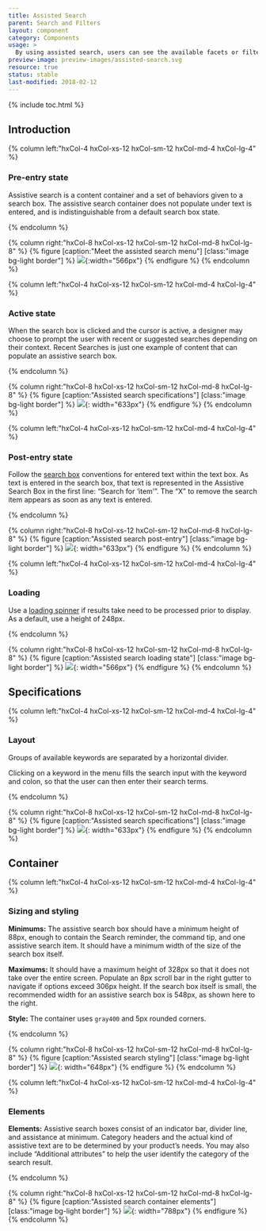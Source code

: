 ```yaml
---
title: Assisted Search
parent: Search and Filters
layout: component
category: Components
usage: >
  By using assisted search, users can see the available facets or filters within the search field and construct their own search criteria.
preview-image: preview-images/assisted-search.svg
resource: true
status: stable
last-modified: 2018-02-12
---
```


{% include toc.html %}

<section class="static-section" markdown="1">

## Introduction

<div class="hxRow" markdown="1">

{% column left:"hxCol-4 hxCol-xs-12 hxCol-sm-12 hxCol-md-4 hxCol-lg-4" %}

### Pre-entry state


Assistive search is a content container and a set of behaviors given to a search box. The assistive search container does not populate under text is entered, and is indistinguishable from a default search box state.

{% endcolumn %}

{% column right:"hxCol-8 hxCol-xs-12 hxCol-sm-12 hxCol-md-8 hxCol-lg-8" %}
{% figure [caption:"Meet the assisted search menu"] [class:"image bg-light border"] %}
![]({{site.url}}/assets/images/components/search-and-filters/search-assisted/assisted-search-pre-entry.png){:width="566px"}
{% endfigure %}
{% endcolumn %}

</div>

</section>

<section class="static-section" markdown="1">

<div class="hxRow" markdown="1">

{% column left:"hxCol-4 hxCol-xs-12 hxCol-sm-12 hxCol-md-4 hxCol-lg-4" %}

### Active state

When the search box is clicked and the cursor is active, a designer may choose to prompt the user with recent or suggested searches depending on their context. Recent Searches is just one example of content that can populate an assistive search box. 

{% endcolumn %}

{% column right:"hxCol-8 hxCol-xs-12 hxCol-sm-12 hxCol-md-8 hxCol-lg-8" %}
{% figure [caption:"Assisted search specifications"] [class:"image bg-light border"] %}
![]({{site.url}}/assets/images/components/search-and-filters/search-assisted/assisted-search-active.png){: width="633px"}
{% endfigure %}
{% endcolumn %}

</div>

<section class="static-section" markdown="1">

<div class="hxRow" markdown="1">

{% column left:"hxCol-4 hxCol-xs-12 hxCol-sm-12 hxCol-md-4 hxCol-lg-4" %}

### Post-entry state

Follow the [search box]({{site.baseurl}}/components/search.html) conventions for entered text within the text box. As text is entered in the search box, that text is represented in the Assistive Search Box in the first line: “Search for ‘item’”. The “X” to remove the search item appears as soon as any text is entered.

{% endcolumn %}

{% column right:"hxCol-8 hxCol-xs-12 hxCol-sm-12 hxCol-md-8 hxCol-lg-8" %}
{% figure [caption:"Assisted search post-entry"] [class:"image bg-light border"] %}
![]({{site.url}}/assets/images/components/search-and-filters/search-assisted/assisted-search-post-entry.png){: width="633px"}
{% endfigure %}
{% endcolumn %}

</div>

</section>

<div class="hxRow" markdown="1">

{% column left:"hxCol-4 hxCol-xs-12 hxCol-sm-12 hxCol-md-4 hxCol-lg-4" %}

### Loading

Use a [loading spinner]({{site.baseurl}}/components/loading-indicators.html) if results take need to be processed prior to display. As a default, use a height of 248px.

{% endcolumn %}

{% column right:"hxCol-8 hxCol-xs-12 hxCol-sm-12 hxCol-md-8 hxCol-lg-8" %}
{% figure [caption:"Assisted search loading state"] [class:"image bg-light border"] %}
![]({{site.url}}/assets/images/components/search-and-filters/search-assisted/assisted-search-loading-state.png){: width="566px"}
{% endfigure %}
{% endcolumn %}

</div>

</section>

## Specifications

<section class="static-section" markdown="1">

<div class="hxRow" markdown="1">

{% column left:"hxCol-4 hxCol-xs-12 hxCol-sm-12 hxCol-md-4 hxCol-lg-4" %}

### Layout

Groups of available keywords are separated by a horizontal divider.

Clicking on a keyword in the menu fills the search input with the keyword and colon, so that the user can then enter their search terms.

{% endcolumn %}

{% column right:"hxCol-8 hxCol-xs-12 hxCol-sm-12 hxCol-md-8 hxCol-lg-8" %}
{% figure [caption:"Assisted search specifications"] [class:"image bg-light border"] %}
![]({{site.url}}/assets/images/components/search-and-filters/search-assisted/assisted-search-layout-specifications.png){: width="633px"}
{% endfigure %}
{% endcolumn %}

</div>

</section>

<section class="static-section" markdown="1">

## Container

<div class="hxRow" markdown="1">

{% column left:"hxCol-4 hxCol-xs-12 hxCol-sm-12 hxCol-md-4 hxCol-lg-4" %}

### Sizing and styling

**Minimums:** The assistive search box should have a minimum height of 88px, enough to contain the Search reminder, the command tip, and one assistive search item. It should have a minimum width of the size of the search box itself.

**Maximums:** It should have a maximum height of 328px so that it does not take over the entire screen. Populate an 8px scroll bar in the right gutter to navigate if options exceed 306px height. If the search box itself is small, the recommended width for an assistive search box is 548px, as shown here to the right.

**Style:** The container uses `gray400` and 5px rounded corners.

{% endcolumn %}

{% column right:"hxCol-8 hxCol-xs-12 hxCol-sm-12 hxCol-md-8 hxCol-lg-8" %}
{% figure [caption:"Assisted search styling"] [class:"image bg-light border"] %}
![]({{site.url}}/assets/images/components/search-and-filters/search-assisted/assisted-search-container.png){: width="648px"}
{% endfigure %}
{% endcolumn %}

</div>

</section>

<section class="static-section" markdown="1">

<div class="hxRow" markdown="1">

{% column left:"hxCol-4 hxCol-xs-12 hxCol-sm-12 hxCol-md-4 hxCol-lg-4" %}

### Elements

**Elements:** Assistive search boxes consist of an indicator bar, divider line, and assistance at minimum. Category headers and the actual kind of assistive text are to be determined by your product’s needs. You may also include “Additional attributes” to help the user identify the category of the search result.

{% endcolumn %}

{% column right:"hxCol-8 hxCol-xs-12 hxCol-sm-12 hxCol-md-8 hxCol-lg-8" %}
{% figure [caption:"Assisted search container elements"] [class:"image bg-light border"] %}
![]({{site.url}}/assets/images/components/search-and-filters/search-assisted/assisted-search-container-elements.png){: width="788px"}
{% endfigure %}
{% endcolumn %}

</div>

</section>

<!-- Commented out because search pills were put on hold for this pattern. 2/6/18-EN 

<section class="static-section" markdown="1">

<div class="hxRow" markdown="1">

{% column left:"hxCol-4 hxCol-xs-12 hxCol-sm-12 hxCol-md-4 hxCol-lg-4" %}

### Hover and focus

The user can click on a search result or use their up and down arrow keys to traverse items in the drop-down list.

Clicking on a search result item, or pressing the enter key when a result item has focus will close the drop-down menu and execute the search using the selected item.

{% endcolumn %}

{% column right:"hxCol-8 hxCol-xs-12 hxCol-sm-12 hxCol-md-8 hxCol-lg-8" %}
{% figure [caption:"Assisted search results specifications"] [class:"image bg-light border"] %}
![]({{site.url}}/assets/images/components/search-and-filters/search-assisted/assisted-search-hover-and-focus.png){: width="548px"}
{% endfigure %}
{% endcolumn %}
</div>

</section>

<section class="static-section" markdown="1">

<div class="hxRow" markdown="1">
{% column left:"hxCol-4 hxCol-xs-12 hxCol-sm-12 hxCol-md-4 hxCol-lg-4" %}

### Active keyword

When a keyword is in active use, but the query has not been completed with search criteria.

{% endcolumn %}

{% column right:"hxCol-8 hxCol-xs-12 hxCol-sm-12 hxCol-md-8 hxCol-lg-8" %}
{% figure [caption:"Assisted search results - active state"] [class:"image bg-light border"] %}
![]({{site.url}}/assets/images/components/search-and-filters/search-assisted/assisted-search-active-keyword.png){: width="548px"}
{% endfigure %}
{% endcolumn %}
</div>

</section>

<section class="static-section" markdown="1">

<div class="hxRow" markdown="1">
{% column left:"hxCol-4 hxCol-xs-12 hxCol-sm-12 hxCol-md-4 hxCol-lg-4" %}

### Active keyword + no terms

Do not apply the gray background color if keyed entries have not formed a complete query string.

{% endcolumn %}

{% column right:"hxCol-8 hxCol-xs-12 hxCol-sm-12 hxCol-md-8 hxCol-lg-8" %}
{% figure [caption:"Cyan search pills are used to display the active state."] [class:"image bg-light border"] %}
![]({{site.url}}/assets/images/components/search-and-filters/search-assisted/assisted-search-active-and-entering-terms.png){: width="548px"}
{% endfigure %}
{% endcolumn %}

</div>

</section>

<section class="static-section" markdown="1">

<div class="hxRow" markdown="1">
{% column left:"hxCol-4 hxCol-xs-12 hxCol-sm-12 hxCol-md-4 hxCol-lg-4" %}

### Completed search

When the user has typed the key and term and pressed enter, the search is completed and the gray pill shape surrounds the query.

{% endcolumn %}

{% column right:"hxCol-8 hxCol-xs-12 hxCol-sm-12 hxCol-md-8 hxCol-lg-8" %}
{% figure [caption:"Gray search pills are used to display the complete state."] [class:"image bg-light border"] %}
![]({{site.url}}/assets/images/components/search-and-filters/search-assisted/assisted-search-completed-search.png){: width="548px"}
{% endfigure %}
{% endcolumn %}

</div>

</section>

<section class="static-section" markdown="1">

<div class="hxRow" markdown="1">
{% column left:"hxCol-4 hxCol-xs-12 hxCol-sm-12 hxCol-md-4 hxCol-lg-4" %}

### Deleting terms

Use backspace to delete a single character and not the entire query or search pill.

{% endcolumn %}

{% column right:"hxCol-8 hxCol-xs-12 hxCol-sm-12 hxCol-md-8 hxCol-lg-8" %}
{% figure [caption:"Backspace deletes single characters, and not the entire set."] [class:"image bg-light border"] %}
![]({{site.url}}/assets/images/components/search-and-filters/search-assisted/assisted-search-deleting-terms.png){: width="548px"}
{% endfigure %}
{% endcolumn %}

</div>

</section>
-->